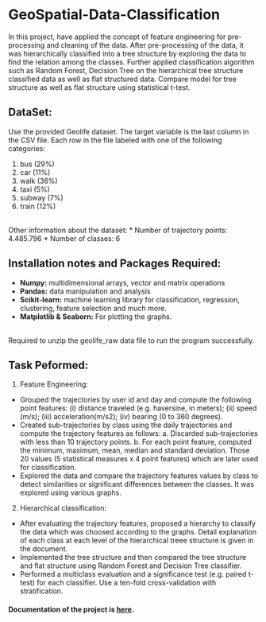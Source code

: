 # GeoSpatial-Data-Classification

In this project, have applied the concept of feature engineering for pre-processing and cleaning of the data. After pre-processing of the data, it was hierarchically classified into a tree structure by exploring the data to find the relation among the classes. Further applied classification algorithm such as Random Forest, Decision Tree on the hierarchical tree structure classified data as well as flat structured data. Compare model for tree structure as well as flat structure using statistical t-test.

DataSet:
--------
Use the provided Geolife dataset. The target variable is the last column in the CSV file. Each row in the file labeled with one of the following categories:
1. bus (29%)
2. car (11%)
3. walk (36%)
4. taxi (5%)
5. subway (7%)
6. train (12%)
<br />
Other information about the dataset:
* Number of trajectory points: 4.485.796
* Number of classes: 6

Installation notes and Packages Required:
-----------------------------------------
* **Numpy:** multidimensional arrays, vector and matrix operations
* **Pandas:** data manipulation and analysis
* **Scikit-learn:** machine learning library for classification, regression, clustering, feature selection and much more.
* **Matplotlib & Seaborn:** For plotting the graphs.

<br />
Required to unzip the geolife_raw data file to run the program successfully.

Task Peformed:
--------------

1. Feature Engineering:
  * Grouped the trajectories by user id and day and compute the following point features: (i) distance traveled (e.g. haversine, in meters); (ii) speed (m/s); (iii) acceleration(m/s2); (iv) bearing (0 to 360 degrees).
  * Created sub-trajectories by class using the daily trajectories and compute the trajectory features as follows:
      a. Discarded sub-trajectories with less than 10 trajectory points.
      b. For each point feature, computed the minimum, maximum, mean, median and standard deviation. Those 20 values (5 statistical measures x 4 point features) which are later used for classification.
  * Explored the data and compare the trajectory features values by class to detect similarities or significant differences between the classes. It was explored using various graphs.
  
2. Hierarchical classification:
  * After evaluating the trajectory features, proposed a hierarchy to classify the data which was choosed according to the graphs. Detail explanation of each class at each level of the hierarchical treee structure is given in the document.
  * Implemented the tree structure and then compared the tree structure and flat structure using Random Forest and Decision Tree classifier.
  * Performed a multiclass evaluation and a significance test (e.g. paired t-test) for each classifier. Use a ten-fold cross-validation with stratification.

       
#### Documentation of the project is [here](https://github.com/dalalbhargav07/Dalhousie---Machine-Learning-with-Big-Data/blob/master/Project%20-%20GeoSpatial%20Data%20Classification/Project%20Report_Bhargav%20Dalal_B00785773.pdf).


